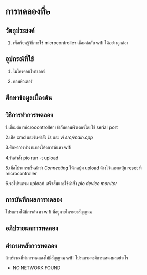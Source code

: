 # การทดลองที่๒

## วัตถุประสงค์
1. เพื่อเรียนรู้วิธีการใช้ microcontroller เชื่อมต่อกับ wifi ได้อย่างถูกต้อง

## อุปกรณ์ที่ใช้
1. ไมโครคอนโทรเลอร์

2. คอมพิวเตอร์

## ศึกษาข้อมูลเบื้องต้น

## วิธีการทำการทดลอง

1.เชื่อมต่อ microcontroller เข้ากับคอมพิวเตอร์โดยใช้ serial port

2.เปิด cmd และรันคำสั่ง _1s_ และ _vi src/main.cpp_

3.ศึกษาการทำงานของโค้ดการค้นหา wifi

4.รันคำสั่ง pio run -t upload

5.เมื่อโปรแกรมขึ้นคำว่า _Connecting_ ให้กดปุ่ม upload ค้างไว้และกดปุ่ม reset ที่ microcontroller

6.รอโปรแกรม upload เสร็จสิ้นและใช้คำสั่ง _pio device monitor_ 

## การบันทึกผลการทดลอง

โปรแกรมได้มีการค้นหา wifi ที่อยู่ภายในระยะสัญญาณ

## อภิปรายผลการทดลอง

## คำถามหลังการทดลอง

ถ้าบริเวณที่ทำการทดลองไม่มีสัญญาณ wifi โปรแกรมจะมีการแสดงผลอย่างไร
- NO NETWORK FOUND
